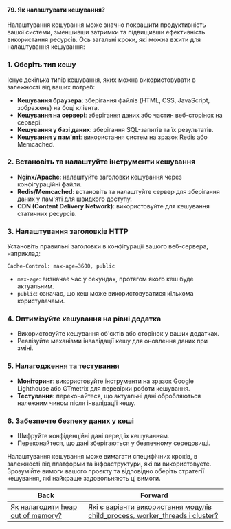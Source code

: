 #### 79. Як налаштувати кешування?

Налаштування кешування може значно покращити продуктивність вашої системи, зменшивши затримки та підвищивши ефективність використання ресурсів. Ось загальні кроки, які можна вжити для налаштування кешування:

### 1. **Оберіть тип кешу**

Існує декілька типів кешування, яких можна використовувати в залежності від ваших потреб:

- **Кешування браузера**: зберігання файлів (HTML, CSS, JavaScript, зображень) на боці клієнта.
- **Кешування на сервері**: зберігання даних або частин веб-сторінок на сервері.
- **Кешування у базі даних**: зберігання SQL-запитів та їх результатів.
- **Кешування у пам'яті**: використання систем на зразок Redis або Memcached.

### 2. **Встановіть та налаштуйте інструменти кешування**

- **Nginx/Apache**: налаштуйте заголовки кешування через конфігураційні файли.
- **Redis/Memcached**: встановіть та налаштуйте сервер для зберігання даних у пам'яті для швидкого доступу.
- **CDN (Content Delivery Network)**: використовуйте для кешування статичних ресурсів.

### 3. **Налаштування заголовків HTTP**

Установіть правильні заголовки в конфігурації вашого веб-сервера, наприклад:

```plaintext
Cache-Control: max-age=3600, public
```

- `max-age`: визначає час у секундах, протягом якого кеш буде актуальним.
- `public`: означає, що кеш може використовуватися кількома користувачами.

### 4. **Оптимізуйте кешування на рівні додатка**

- Використовуйте кешування об'єктів або сторінок у ваших додатках.
- Реалізуйте механізми інвалідації кешу для оновлення даних при зміні.

### 5. **Налагодження та тестування**

- **Моніторинг**: використовуйте інструменти на зразок Google Lighthouse або GTmetrix для перевірки роботи кешування.
- **Тестування**: переконайтеся, що актуальні дані обробляються належним чином після інвалідації кешу.

### 6. **Забезпечте безпеку даних у кеші**

- Шифруйте конфіденційні дані перед їх кешуванням.
- Переконайтеся, що дані зберігаються у безпечному середовищі.

Налаштування кешування може вимагати специфічних кроків, в залежності від платформи та інфраструктури, які ви використовуєте. Зрозумійте вимоги вашого проєкту та відповідно оберіть стратегії кешування, які найкраще задовольняють ці вимоги.

| Back | Forward |
|---|---|
| [Як налагодити heap out of memory?](/ua/middle/nodejs/how-to-fix-heap-out-of-memory.md)  | [Які є варіанти використання модулів child_process, worker_threads і cluster?](/ua/middle/nodejs/what-are-the-usage-scenarios-for-the-childprocess-workerthreads-and-cluster-modules.md) |